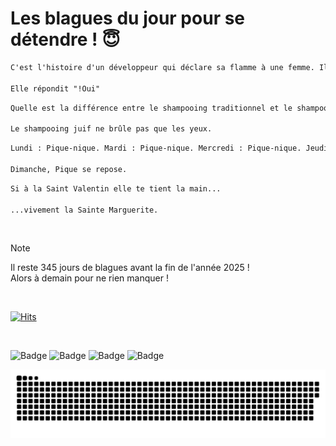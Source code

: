 
<h1>Les blagues du jour pour se détendre ! 😇</h1>

```diff
C'est l'histoire d'un développeur qui déclare sa flamme à une femme. Il dit "Veux-tu sortir avec moi" ?

Elle répondit "!Oui"
```

```diff
Quelle est la différence entre le shampooing traditionnel et le shampooing juif ?

Le shampooing juif ne brûle pas que les yeux.
```

```diff
Lundi : Pique-nique. Mardi : Pique-nique. Mercredi : Pique-nique. Jeudi : Pique-nique. Vendredi : Pique-nique. Samedi : Pique-nique

Dimanche, Pique se repose.
```

```diff
Si à la Saint Valentin elle te tient la main...

...vivement la Sainte Marguerite.
```

<br/>

> [!NOTE]
> Il reste 345 jours de blagues avant la fin de l'année 2025 ! <br/>
> Alors à demain pour ne rien manquer !

<br/>


[![Hits](https://hits.seeyoufarm.com/api/count/incr/badge.svg?url=https%3A%2F%2Fgithub.com%2FClems02%2Fhit-counter&count_bg=%23003E80&title_bg=%235C9FE1&icon=powershell.svg&icon_color=%23FFFFFF&title=Visite&edge_flat=false)](https://hits.seeyoufarm.com)


<br/>


![Badge](https://img.shields.io/badge/Last%20updated%20on-white?style=for-the-badge&logo=clockify)   ![Badge](https://img.shields.io/badge/21/01-white?style=for-the-badge) ![Badge](https://img.shields.io/badge/at-white?style=for-the-badge) ![Badge](https://img.shields.io/badge/02:55-white?style=for-the-badge)


<p align="center">
 <img width="1000" src="assets/github-snake.svg" alt="snake"/>
</p>
